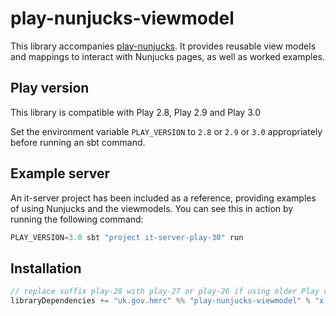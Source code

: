# play-nunjucks-viewmodel

This library accompanies [play-nunjucks](https://github.com/hmrc/play-nunjucks).
It provides reusable view models and mappings to interact with Nunjucks pages, as well as worked examples.

## Play version
This library is compatible with Play 2.8, Play 2.9 and Play 3.0

Set the environment variable `PLAY_VERSION` to `2.8` or `2.9` or `3.0` appropriately before running an sbt command.

## Example server
An it-server project has been included as a reference, providing examples of using Nunjucks and the viewmodels.
You can see this in action by running the following command:
```sbt
PLAY_VERSION=3.0 sbt "project it-server-play-30" run
```

## Installation

```sbt
// replace suffix play-28 with play-27 or play-26 if using older Play version
libraryDependencies += "uk.gov.hmrc" %% "play-nunjucks-viewmodel" % "x.y.z-play-28"
```
